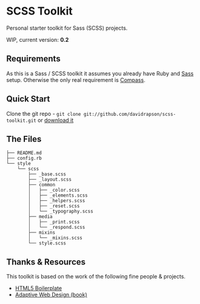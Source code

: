 # SCSS Toolkit

Personal starter toolkit for Sass (SCSS) projects.

WIP, current version: **0.2**

## Requirements

As this is a Sass / SCSS toolkit it assumes you already have Ruby and [Sass](http://sass-lang.com/) setup. Otherwise the only real requirement is [Compass](http://compass-style.org/).

## Quick Start

Clone the git repo - `git clone git://github.com/davidrapson/scss-toolkit.git` or [download it](https://github.com/davidrapson/scss-toolkit/zipball/master)

## The Files

    ├── README.md
    ├── config.rb
    └── style
        └── scss
            ├── _base.scss
            ├── _layout.scss
            ├── common
            │   ├── _color.scss
            │   ├── _elements.scss
            │   ├── _helpers.scss
            │   ├── _reset.scss
            │   └── _typography.scss
            ├── media
            │   ├── _print.scss
            │   └── _respond.scss
            ├── mixins
            │   └── _mixins.scss
            └── style.scss

## Thanks & Resources

This toolkit is based on the work of the following fine people & projects.

- [HTML5 Boilerplate](https://github.com/h5bp/html5-boilerplate)
- [Adaptive Web Design (book)](http://easy-readers.net/)